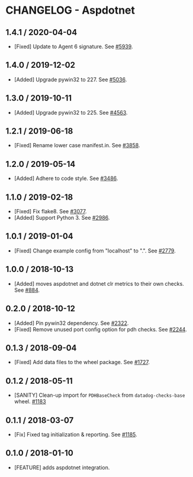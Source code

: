 # CHANGELOG - Aspdotnet

## 1.4.1 / 2020-04-04

* [Fixed] Update to Agent 6 signature. See [#5939](https://github.com/DataDog/integrations-core/pull/5939).

## 1.4.0 / 2019-12-02

* [Added] Upgrade pywin32 to 227. See [#5036](https://github.com/DataDog/integrations-core/pull/5036).

## 1.3.0 / 2019-10-11

* [Added] Upgrade pywin32 to 225. See [#4563](https://github.com/DataDog/integrations-core/pull/4563).

## 1.2.1 / 2019-06-18

* [Fixed] Rename lower case manifest.in. See [#3858](https://github.com/DataDog/integrations-core/pull/3858).

## 1.2.0 / 2019-05-14

* [Added] Adhere to code style. See [#3486](https://github.com/DataDog/integrations-core/pull/3486).

## 1.1.0 / 2019-02-18

* [Fixed] Fix flake8. See [#3077](https://github.com/DataDog/integrations-core/pull/3077).
* [Added] Support Python 3. See [#2986](https://github.com/DataDog/integrations-core/pull/2986).

## 1.0.1 / 2019-01-04

* [Fixed] Change example config from "localhost" to ".". See [#2779][1].

## 1.0.0 / 2018-10-13

* [Added] moves aspdotnet and dotnet clr metrics to their own checks. See [#884][2].

## 0.2.0 / 2018-10-12

* [Added] Pin pywin32 dependency. See [#2322][3].
* [Fixed] Remove unused port config option for pdh checks. See [#2244][4].

## 0.1.3 / 2018-09-04

* [Fixed] Add data files to the wheel package. See [#1727][5].

## 0.1.2 / 2018-05-11

* [SANITY] Clean-up import for `PDHBaseCheck` from `datadog-checks-base` wheel. [#1183][6]

## 0.1.1 / 2018-03-07

* [Fix] Fixed tag initialization & reporting. See [#1185][7].

## 0.1.0 / 2018-01-10

* [FEATURE] adds aspdotnet integration.

<!--- The following link definition list is generated by PimpMyChangelog --->
[1]: https://github.com/DataDog/integrations-core/pull/2779
[2]: https://github.com/DataDog/integrations-core/pull/884
[3]: https://github.com/DataDog/integrations-core/pull/2322
[4]: https://github.com/DataDog/integrations-core/pull/2244
[5]: https://github.com/DataDog/integrations-core/pull/1727
[6]: https://github.com/DataDog/integrations-core/issues/1183
[7]: https://github.com/DataDog/integrations-core/issues/1185
